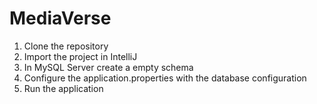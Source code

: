 # MediaVerse

1. Clone the repository
2. Import the project in IntelliJ
3. In MySQL Server create a empty schema
4. Configure the application.properties with the database configuration
5. Run the application
